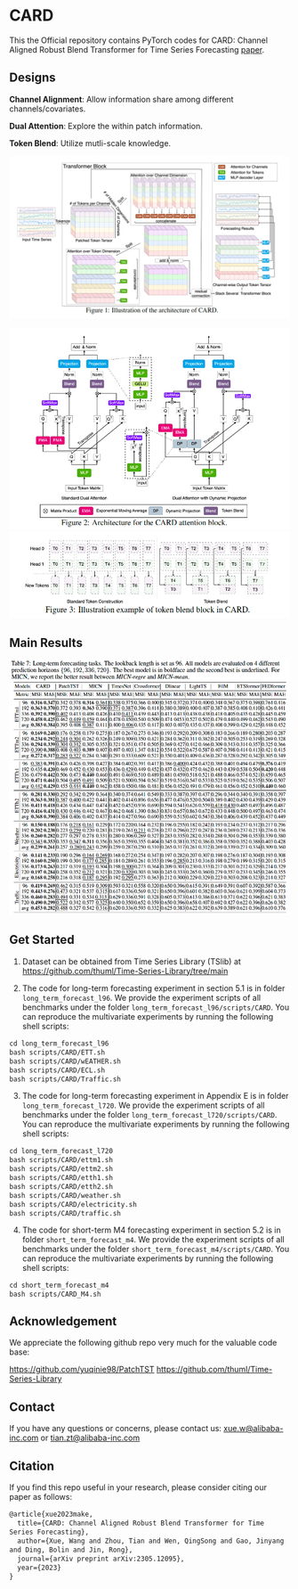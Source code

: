 # CARD

This the Official repository contains PyTorch codes for CARD: Channel Aligned Robust Blend Transformer for Time Series Forecasting [paper](https://arxiv.org/abs/2305.12095).

## Designs

**Channel Alignment**: Allow information share among different channels/covariates.

**Dual Attention**: Explore the within patch information.

**Token Blend**: Utilize mutli-scale knowledge.
<p align="center">
<!-- ![fig1](./figures/main.png) -->
<img src="/figures/main.png" alt="drawing" width="800"/>
</p>

<p align="center">
<!-- ![fig1](./figures/main.png) -->
<img src="/figures/dual.png" alt="drawing" width="600"/>
<img src="/figures/blend.png" alt="drawing" width="600"/>
</p>
<!-- ![fig2](./figures/dual.png) -->
<!-- ![fig3](./figures/blend.png) -->

## Main Results

![fig4](./figures/results.png)


## Get Started

1. Dataset can be obtained from Time Series Library (TSlib) at <https://github.com/thuml/Time-Series-Library/tree/main> 

2. The code for long-term forecasting experiment in section 5.1 is in folder `long_term_forecast_l96`. We provide the experiment scripts of all benchmarks under the folder `long_term_forecast_l96/scripts/CARD`. You can reproduce the multivariate experiments by running the following shell scripts:

```
cd long_term_forecast_l96
bash scripts/CARD/ETT.sh 
bash scripts/CARD/wEATHER.sh 
bash scripts/CARD/ECL.sh 
bash scripts/CARD/Traffic.sh 
```

3. The code for long-term forecasting experiment in Appendix E is in folder `long_term_forecast_l720`. We provide the experiment scripts of all benchmarks under the folder `long_term_forecast_l720/scripts/CARD`. You can reproduce the multivariate experiments by running the following shell scripts:

```
cd long_term_forecast_l720
bash scripts/CARD/ettm1.sh
bash scripts/CARD/ettm2.sh
bash scripts/CARD/etth1.sh
bash scripts/CARD/etth2.sh
bash scripts/CARD/weather.sh
bash scripts/CARD/electricity.sh
bash scripts/CARD/traffic.sh
```


4. The code for short-term M4 forecasting experiment in section 5.2 is in folder `short_term_forecast_m4`. We provide the experiment scripts of all benchmarks under the folder `short_term_forecast_m4/scripts/CARD`. You can reproduce the multivariate experiments by running the following shell scripts:

```
cd short_term_forecast_m4
bash scripts/CARD_M4.sh 
```

## Acknowledgement

We appreciate the following github repo very much for the valuable code base:

https://github.com/yuqinie98/PatchTST
https://github.com/thuml/Time-Series-Library


## Contact

If you have any questions or concerns, please contact us: xue.w@alibaba-inc.com or tian.zt@alibaba-inc.com


## Citation

If you find this repo useful in your research, please consider citing our paper as follows:

```
@article{xue2023make,
  title={CARD: Channel Aligned Robust Blend Transformer for Time Series Forecasting},
  author={Xue, Wang and Zhou, Tian and Wen, QingSong and Gao, Jinyang and Ding, Bolin and Jin, Rong},
  journal={arXiv preprint arXiv:2305.12095},
  year={2023}
}
```


<!-- ```
@inproceedings{xue2023make,
  title     = {A Time Series is Worth 64 Words: Long-term Forecasting with Transformers},
  author    = {Nie, Yuqi and
               H. Nguyen, Nam and
               Sinthong, Phanwadee and 
               Kalagnanam, Jayant},
  booktitle = {International Conference on Learning Representations},
  year      = {2024}
}
``` -->